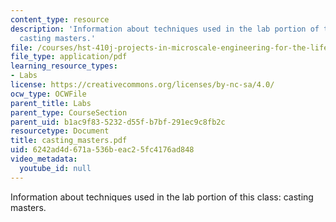 ```yaml
---
content_type: resource
description: 'Information about techniques used in the lab portion of this class:
  casting masters.'
file: /courses/hst-410j-projects-in-microscale-engineering-for-the-life-sciences-spring-2007/6242ad4d671a536beac25fc4176ad848_casting_masters.pdf
file_type: application/pdf
learning_resource_types:
- Labs
license: https://creativecommons.org/licenses/by-nc-sa/4.0/
ocw_type: OCWFile
parent_title: Labs
parent_type: CourseSection
parent_uid: b1ac9f83-5232-d55f-b7bf-291ec9c8fb2c
resourcetype: Document
title: casting_masters.pdf
uid: 6242ad4d-671a-536b-eac2-5fc4176ad848
video_metadata:
  youtube_id: null
---
```

Information about techniques used in the lab portion of this class: casting masters.